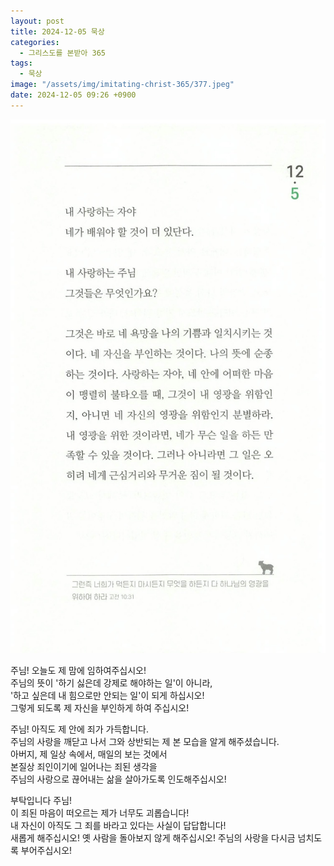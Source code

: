 ```yaml
---
layout: post
title: 2024-12-05 묵상
categories:
  - 그리스도를 본받아 365
tags:
  - 묵상
image: "/assets/img/imitating-christ-365/377.jpeg"
date: 2024-12-05 09:26 +0900
---
```


![image](/assets/img/imitating-christ-365/377.jpeg)

주님! 오늘도 제 맘에 임하여주십시오!  
주님의 뜻이 '하기 싫은데 강제로 해야하는 일'이 아니라,  
'하고 싶은데 내 힘으로만 안되는 일'이 되게 하십시오!  
그렇게 되도록 제 자신을 부인하게 하여 주십시오!

주님! 아직도 제 안에 죄가 가득합니다.  
주님의 사랑을 깨닫고 나서 그와 상반되는 제 본 모습을 알게 해주셨습니다.  
아버지, 제 일상 속에서, 매일의 보는 것에서  
본질상 죄인이기에 일어나는 죄된 생각을  
주님의 사랑으로 끊어내는 삶을 살아가도록 인도해주십시오!

부탁입니다 주님!  
이 죄된 마음이 떠오르는 제가 너무도 괴롭습니다!  
내 자신이 아직도 그 죄를 바라고 있다는 사실이 답답합니다!  
새롭게 해주십시오! 옛 사람을 돌아보지 않게 해주십시오!
주님의 사랑을 다시금 넘치도록 부어주십시오!
